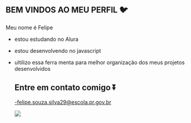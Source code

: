 ## BEM VINDOS AO MEU PERFIL 🐦
Meu nome é Felipe 
- estou estudando no Alura
- estou desenvolvendo no javascript
- ultilizo essa ferra menta para melhor organização dos meus projetos desenvolvidos
  ## Entre em contato comigo ⏬
  -felipe.souza.silva29@escola.pr.gov.br

  ![](https://media1.tenor.com/m/QUOctMuzJTAAAAAC/clash-royale-super-cell.gif)

